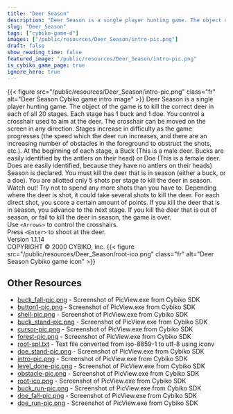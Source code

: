 ```yaml
---
title: "Deer Season"
description: "Deer Season is a single player hunting game. The object of the game is to kill the correct deer in each of all 20 stages. Each stage has 1 buck and 1 doe. You control a crosshair used to aim at the deer. The crosshair can be moved on the screen in any direction. Stages increase i..."
slug: "Deer_Season"
tags: ["cybiko-game-d"]
images: ["/public/resources/Deer_Season/intro-pic.png"]
draft: false
show_reading_time: false
featured_image: "/public/resources/Deer_Season/intro-pic.png"
is_cybiko_game_page: true
ignore_hero: true
---
```

{{< figure src="/public/resources/Deer_Season/intro-pic.png" class="fr" alt="Deer Season Cybiko game intro image" >}}
Deer Season is a single player hunting game. The object of the game is to kill the correct deer in each of all 20 stages. Each stage has 1 buck and 1 doe. You control a crosshair used to aim at the deer. The crosshair can be moved on the screen in any direction. Stages increase in difficulty as the game progresses (the speed which the deer run increases, and there are an increasing number of obstacles in the foreground to obstruct the shots, etc.). At the beginning of each stage, a Buck (This is a male deer. Bucks are easily identified by the antlers on their head) or Doe (This is a female deer. Does are easily identified, because they have no antlers on their heads) Season is declared. You must kill the deer that is in season (either a buck, or a doe). You are allotted only 5 shots per stage to kill the deer in season. Watch out! Try not to spend any more shots than you have to. Depending where the deer is shot, it could take several shots to kill the deer. For each direct shot, you score a certain amount of points. If you kill the deer that is in season, you advance to the next stage. If you kill the deer that is out of season, or fail to kill the deer in season, the game is over. \
Use `<Arrows>`  to control the crosshairs. \
Press `<Enter>`  to shoot at the deer. \
Version 1.1.14 \
COPYRIGHT © 2000 CYBIKO, Inc. {{< figure src="/public/resources/Deer_Season/root-ico.png" class="fr" alt="Deer Season Cybiko game icon" >}}

## Other Resources
* [buck_fall-pic.png](/public/resources/Deer_Season/buck_fall-pic.png) - Screenshot of PicView.exe from Cybiko SDK
* [button1-pic.png](/public/resources/Deer_Season/button1-pic.png) - Screenshot of PicView.exe from Cybiko SDK
* [shell-pic.png](/public/resources/Deer_Season/shell-pic.png) - Screenshot of PicView.exe from Cybiko SDK
* [buck_stand-pic.png](/public/resources/Deer_Season/buck_stand-pic.png) - Screenshot of PicView.exe from Cybiko SDK
* [cursor-pic.png](/public/resources/Deer_Season/cursor-pic.png) - Screenshot of PicView.exe from Cybiko SDK
* [forest-pic.png](/public/resources/Deer_Season/forest-pic.png) - Screenshot of PicView.exe from Cybiko SDK
* [root-spl.txt](/public/resources/Deer_Season/root-spl.txt) - Text file converted from iso-8859-1 to utf-8 using iconv
* [doe_stand-pic.png](/public/resources/Deer_Season/doe_stand-pic.png) - Screenshot of PicView.exe from Cybiko SDK
* [intro-pic.png](/public/resources/Deer_Season/intro-pic.png) - Screenshot of PicView.exe from Cybiko SDK
* [level_done-pic.png](/public/resources/Deer_Season/level_done-pic.png) - Screenshot of PicView.exe from Cybiko SDK
* [obstacle-pic.png](/public/resources/Deer_Season/obstacle-pic.png) - Screenshot of PicView.exe from Cybiko SDK
* [root-ico.png](/public/resources/Deer_Season/root-ico.png) - Screenshot of PicView.exe from Cybiko SDK
* [buck_run-pic.png](/public/resources/Deer_Season/buck_run-pic.png) - Screenshot of PicView.exe from Cybiko SDK
* [doe_fall-pic.png](/public/resources/Deer_Season/doe_fall-pic.png) - Screenshot of PicView.exe from Cybiko SDK
* [doe_run-pic.png](/public/resources/Deer_Season/doe_run-pic.png) - Screenshot of PicView.exe from Cybiko SDK
